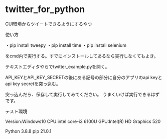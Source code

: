# twitter_for_python
CUI環境からツイートできるようにするやつ

使い方

・pip install tweepy
・pip install time
・pip install selenium

をcmd内で実行する。すでにインストールしてあるなら実行しなくてもよき。

テキストエディタやらでtwitter_example.pyを開く。

API_KEYとAPI_KEY_SECRETの後にある記号の部分に自分のアプリのapi keyとapi key secretを突っ込む。

突っ込んだら、保存して実行してみてください。
うまくいけば実行できるはずです。

テスト環境

Version:Windows10
CPU:intel core-i3 6100U
GPU:Intel(R) HD Graphics 520

Python 3.8.8
pip 21.0.1
